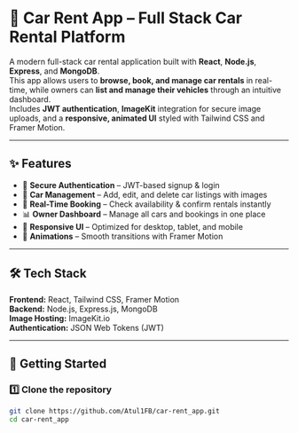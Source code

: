 # 🚗 Car Rent App – Full Stack Car Rental Platform

A modern full-stack car rental application built with **React**, **Node.js**, **Express**, and **MongoDB**.  
This app allows users to **browse, book, and manage car rentals** in real-time, while owners can **list and manage their vehicles** through an intuitive dashboard.  
Includes **JWT authentication**, **ImageKit** integration for secure image uploads, and a **responsive, animated UI** styled with Tailwind CSS and Framer Motion.

---

## ✨ Features

- 🔑 **Secure Authentication** – JWT-based signup & login
- 🚗 **Car Management** – Add, edit, and delete car listings with images
- 📅 **Real-Time Booking** – Check availability & confirm rentals instantly
- 📊 **Owner Dashboard** – Manage all cars and bookings in one place
- 📱 **Responsive UI** – Optimized for desktop, tablet, and mobile
- 🎨 **Animations** – Smooth transitions with Framer Motion

---

## 🛠 Tech Stack

**Frontend:** React, Tailwind CSS, Framer Motion  
**Backend:** Node.js, Express.js, MongoDB  
**Image Hosting:** ImageKit.io  
**Authentication:** JSON Web Tokens (JWT)  

---

## 🚀 Getting Started

### 1️⃣ Clone the repository
```bash
git clone https://github.com/Atul1FB/car-rent_app.git
cd car-rent_app
